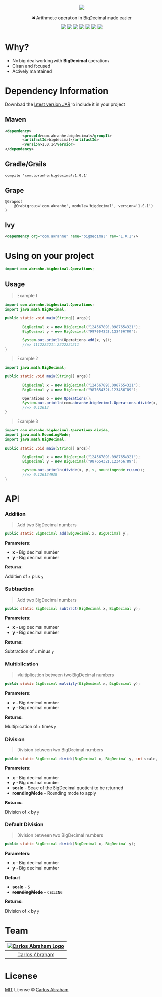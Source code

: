 <p align="center">
        <img src="https://cdn.abraham.gq/projects/bigdecimal/logo.svg">
        <br>
        <br>
        ✖︎ Arithmetic operation in BigDecimal made easier
</p>

<p align="center">
  <a href="#"><img src="https://maven-badges.herokuapp.com/maven-central/com.abranhe/bigdecimal/badge.svg"></a>
  <a href="#"><img src="#"></a>
  <a href="https://github.com/abranhe"><img src="https://abranhe.com/badge.svg"></a>
	<a href="https://cash.me/$abranhe"><img src="https://cdn.abraham.gq/badges/cash-me.svg"></a>
	<a href="https://www.patreon.com/abranhe"><img src="https://cdn.abraham.gq/badges/patreon.svg" /></a>
	<a href="https://github.com/abranhe/bigdecimal/blob/master/LICENSE"><img src="https://img.shields.io/github/license/abranhe/bigdecimal.svg" /></a>
  <a href="https://travis-ci.org/abranhe/bigdecimal"><img src="https://img.shields.io/travis/abranhe/bigdecimal.svg?logo=travis" /></a>
</p>

# Why?

- No big deal working with **BigDecimal** operations
- Clean and focused
- Actively maintained

# Dependency Information

Download the [latest version JAR](https://github.com/abranhe/bigdecimal/releases/latest) to include it in your project

## Maven

```xml
<dependency>
        <groupId>com.abranhe.bigdecimal</groupId>
        <artifactId>bigdecimal</artifactId>
        <version>1.0.1</version>
</dependency>
```
## Gradle/Grails

```
compile 'com.abranhe:bigdecimal:1.0.1'
```
## Grape

```
@Grapes(
    @Grab(group='com.abranhe', module='bigdecimal', version='1.0.1')
)
```

## Ivy

```xml
<dependency org="com.abranhe" name="bigdecimal" rev="1.0.1"/>
```

# Using on your project

```java
import com.abranhe.bigdecimal.Operations;
```

## Usage

> Example 1

```java
import com.abranhe.bigdecimal.Operations;
import java.math.BigDecimal;

public static void main(String[] args){

        BigDecimal x = new BigDecimal("124567890.0987654321");
        BigDecimal y = new BigDecimal("987654321.123456789");

        System.out.println(Operations.add(x, y));
        //=> 1112222211.2222222211
}
```

> Example 2

```java
import java.math.BigDecimal;

public static void main(String[] args){

        BigDecimal x = new BigDecimal("124567890.0987654321");
        BigDecimal y = new BigDecimal("987654321.123456789");

        Operations o = new Operations();
        System.out.println(com.abranhe.bigdecimal.Operations.divide(x, y));
        //=> 0.12613
}
```
> Example 3

```java
import com.abranhe.bigdecimal.Operations.divide;
import java.math.RoundingMode;
import java.math.BigDecimal;

public static void main(String[] args){

        BigDecimal x = new BigDecimal("124567890.0987654321");
        BigDecimal y = new BigDecimal("987654321.123456789");

        System.out.println(divide(x, y, 9, RoundingMode.FLOOR));
        //=> 0.126124988
}
```

# API

### Addition

> Add two BigDecimal numbers

```java
public static BigDecimal add(BigDecimal x, BigDecimal y);
```

**Parameters:**
  - **x** - Big decimal number
  - **y** - Big decimal number

**Returns:**

Addition of `x` plus `y`

### Subtraction

> Add two BigDecimal numbers

```java
public static BigDecimal subtract(BigDecimal x, BigDecimal y);
```

**Parameters:**
  - **x** - Big decimal number
  - **y** - Big decimal number

**Returns:**

Subtraction of `x` minus `y`

### Multiplication

> Multiplication between two BigDecimal numbers

```java
public static BigDecimal multiply(BigDecimal x, BigDecimal y);
```

**Parameters:**
  - **x** - Big decimal number
  - **y** - Big decimal number

**Returns:**

Multiplication of `x` times `y`

### Division

> Division between two BigDecimal numbers

```java
public static BigDecimal divide(BigDecimal x, BigDecimal y, int scale, RoundingMode roundingMode);
```

**Parameters:**
  - **x** - Big decimal number
  - **y** - Big decimal number
  - **scale** - Scale of the BigDecimal quotient to be returned
  - **roundingMode** - Rounding mode to apply

**Returns:**

Division of `x` by `y`

### Default Division

> Division between two BigDecimal numbers

```java
public static BigDecimal divide(BigDecimal x, BigDecimal y);
```

**Parameters:**

  - **x** - Big decimal number
  - **y** - Big decimal number

**Default**

  - ~~**scale**~~ - `5`
  - ~~**roundingMode**~~ - `CEILING`

**Returns:**

Division of `x` by `y`


# Team

|[![Carlos Abraham Logo](https://avatars3.githubusercontent.com/u/21347264?s=50&v=4)](https://abranhe.com)|
| :-: |
| [Carlos Abraham](https://github.com/abranhe) |


# License

[MIT](https://github.com/abranhe/bigdecimal/blob/master/LICENSE) License © [Carlos Abraham](https://github.com/abranhe/)
